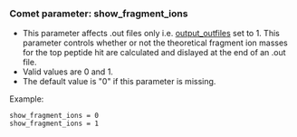 ### Comet parameter: show_fragment_ions

- This parameter affects .out files only i.e.
[output_outfiles](output_outfiles.html) set to 1.
This parameter controls whether or not the theoretical
fragment ion masses for the top peptide hit are calculated
and dislayed at the end of an .out file.
- Valid values are 0 and 1.
- The default value is "0" if this parameter is missing.

Example:
```
show_fragment_ions = 0
show_fragment_ions = 1
```
